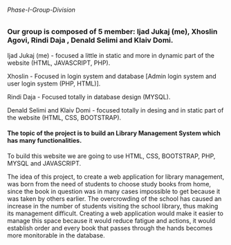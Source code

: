 ###### Phase-I-Group-Division
### Our group is  composed of 5 member: Ijad Jukaj (me), Xhoslin Agovi, Rindi Daja , Denald Selimi and Klaiv Domi.

Ijad Jukaj (me) - focused a little in static and more in dynamic part of the website (HTML, JAVASCRIPT, PHP).

Xhoslin - Focused in login system and  database [Admin login system and user login system (PHP, HTML)].

Rindi Daja - Focused totally in database design (MYSQL).

Denald Selimi and Klaiv Domi - focused totally in desing and in static part of the website (HTML, CSS, BOOTSTRAP).

#### The topic of the project is to build an Library Management System which has many functionalities.

To build this website we are going to use HTML, CSS, BOOTSTRAP, PHP, MYSQL and JAVASCRIPT.

The idea of this project, to create a web application for library management, was born from the need of students to choose study books from home, since the book in question was in many cases impossible to get because it was taken by others earlier. The overcrowding of the school has caused an increase in the number of students visiting the school library, thus making its management difficult. Creating a web application would make it easier to manage this space because it would reduce fatigue and actions, it would establish order and every book that passes through the hands becomes more monitorable in the database.
